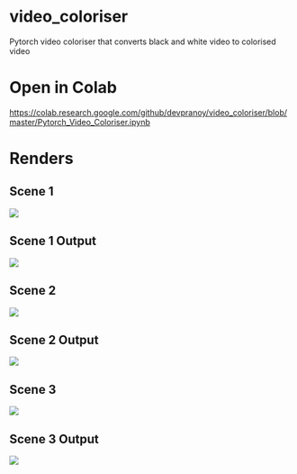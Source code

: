 # video_coloriser
Pytorch video coloriser that converts black and white video to colorised video
 # Open in Colab
 https://colab.research.google.com/github/devpranoy/video_coloriser/blob/master/Pytorch_Video_Coloriser.ipynb

# Renders 

Scene 1
--
![](https://media.giphy.com/media/1zRdaBUwHY9TICbauA/giphy.gif)

Scene 1 Output
--
![](https://media.giphy.com/media/AEAnr9t21zJCqJ8bne/giphy.gif)

Scene 2
--
![](https://media.giphy.com/media/1zRdaBUwHY9TICbauA/giphy.gif)

Scene 2 Output
--
![](https://media.giphy.com/media/AEAnr9t21zJCqJ8bne/giphy.gif)

Scene 3
--
![](https://media.giphy.com/media/1zRdaBUwHY9TICbauA/giphy.gif)

Scene 3 Output
--
![](https://media.giphy.com/media/AEAnr9t21zJCqJ8bne/giphy.gif)
